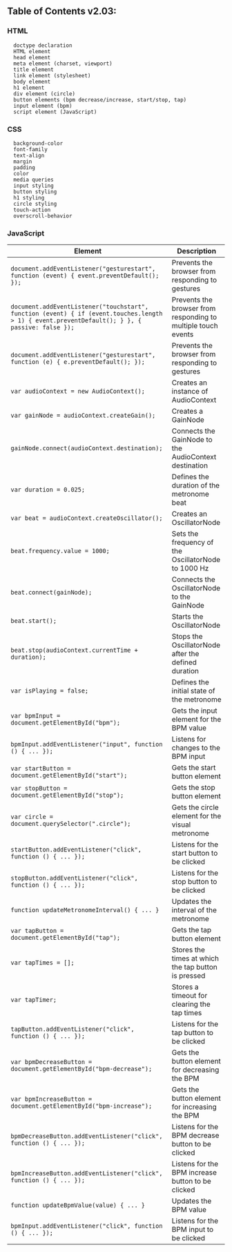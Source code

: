 
## Table of Contents v2.03:

### HTML
```
  doctype declaration
  HTML element
  head element
  meta element (charset, viewport)
  title element
  link element (stylesheet)
  body element
  h1 element
  div element (circle)
  button elements (bpm decrease/increase, start/stop, tap)
  input element (bpm)
  script element (JavaScript)
  ```

### CSS
```
  background-color
  font-family
  text-align
  margin
  padding
  color
  media queries
  input styling
  button styling
  h1 styling
  circle styling
  touch-action
  overscroll-behavior
```
### JavaScript
<table><thead><tr><th>Element</th><th>Description</th></tr></thead><tbody><tr><td><code>document.addEventListener("gesturestart", function (event) { event.preventDefault(); });</code></td><td>Prevents the browser from responding to gestures</td></tr><tr><td><code>document.addEventListener("touchstart", function (event) { if (event.touches.length &gt; 1) { event.preventDefault(); } }, { passive: false });</code></td><td>Prevents the browser from responding to multiple touch events</td></tr><tr><td><code>document.addEventListener("gesturestart", function (e) { e.preventDefault(); });</code></td><td>Prevents the browser from responding to gestures</td></tr><tr><td><code>var audioContext = new AudioContext();</code></td><td>Creates an instance of AudioContext</td></tr><tr><td><code>var gainNode = audioContext.createGain();</code></td><td>Creates a GainNode</td></tr><tr><td><code>gainNode.connect(audioContext.destination);</code></td><td>Connects the GainNode to the AudioContext destination</td></tr><tr><td><code>var duration = 0.025;</code></td><td>Defines the duration of the metronome beat</td></tr><tr><td><code>var beat = audioContext.createOscillator();</code></td><td>Creates an OscillatorNode</td></tr><tr><td><code>beat.frequency.value = 1000;</code></td><td>Sets the frequency of the OscillatorNode to 1000 Hz</td></tr><tr><td><code>beat.connect(gainNode);</code></td><td>Connects the OscillatorNode to the GainNode</td></tr><tr><td><code>beat.start();</code></td><td>Starts the OscillatorNode</td></tr><tr><td><code>beat.stop(audioContext.currentTime + duration);</code></td><td>Stops the OscillatorNode after the defined duration</td></tr><tr><td><code>var isPlaying = false;</code></td><td>Defines the initial state of the metronome</td></tr><tr><td><code>var bpmInput = document.getElementById("bpm");</code></td><td>Gets the input element for the BPM value</td></tr><tr><td><code>bpmInput.addEventListener("input", function () { ... });</code></td><td>Listens for changes to the BPM input</td></tr><tr><td><code>var startButton = document.getElementById("start");</code></td><td>Gets the start button element</td></tr><tr><td><code>var stopButton = document.getElementById("stop");</code></td><td>Gets the stop button element</td></tr><tr><td><code>var circle = document.querySelector(".circle");</code></td><td>Gets the circle element for the visual metronome</td></tr><tr><td><code>startButton.addEventListener("click", function () { ... });</code></td><td>Listens for the start button to be clicked</td></tr><tr><td><code>stopButton.addEventListener("click", function () { ... });</code></td><td>Listens for the stop button to be clicked</td></tr><tr><td><code>function updateMetronomeInterval() { ... }</code></td><td>Updates the interval of the metronome</td></tr><tr><td><code>var tapButton = document.getElementById("tap");</code></td><td>Gets the tap button element</td></tr><tr><td><code>var tapTimes = [];</code></td><td>Stores the times at which the tap button is pressed</td></tr><tr><td><code>var tapTimer;</code></td><td>Stores a timeout for clearing the tap times</td></tr><tr><td><code>tapButton.addEventListener("click", function () { ... });</code></td><td>Listens for the tap button to be clicked</td></tr><tr><td><code>var bpmDecreaseButton = document.getElementById("bpm-decrease");</code></td><td>Gets the button element for decreasing the BPM</td></tr><tr><td><code>var bpmIncreaseButton = document.getElementById("bpm-increase");</code></td><td>Gets the button element for increasing the BPM</td></tr><tr><td><code>bpmDecreaseButton.addEventListener("click", function () { ... });</code></td><td>Listens for the BPM decrease button to be clicked</td></tr><tr><td><code>bpmIncreaseButton.addEventListener("click", function () { ... });</code></td><td>Listens for the BPM increase button to be clicked</td></tr><tr><td><code>function updateBpmValue(value) { ... }</code></td><td>Updates the BPM value</td></tr><tr><td><code>bpmInput.addEventListener("click", function () { ... });</code></td><td>Listens for the BPM input to be clicked</td></tr></tbody></table>

